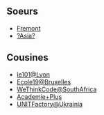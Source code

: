<!-- Ecoles soeurs et cousines -->
<!-- SUBTITLE: A quick summary of là-bas -->

## Soeurs

- [Fremont](/ausland/about-fremont)
- [?Asia?](/ausland/about-asia)

## Cousines
- [le101@Lyon](/ausland/le101)
- [Ecole19@Bruxelles](/ausland/ecole19)
- [WeThinkCode@SouthAfrica](/ausland/WeThinkCode)
- [Academie+Plus](/ausland/Academie+Plus)
- [UNITFactory@Ukrainia](/ausland/UNITFactory)